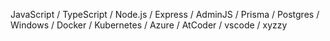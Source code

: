 JavaScript / TypeScript / Node.js / Express / AdminJS / Prisma / Postgres / Windows / Docker / Kubernetes / Azure / AtCoder / vscode / xyzzy
